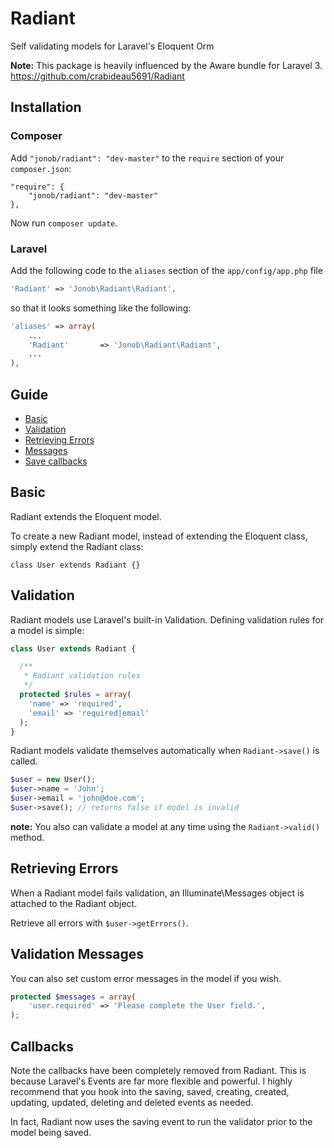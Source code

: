 # Radiant
Self validating models for Laravel's Eloquent Orm

**Note:** This package is heavily influenced by the Aware bundle for Laravel 3.
https://github.com/crabideau5691/Radiant

## Installation

### Composer

Add `"jonob/radiant": "dev-master"` to the `require` section of your `composer.json`:

```composer
"require": {
	"jonob/radiant": "dev-master"
},

```

Now run `composer update`.

### Laravel

Add the following code to the `aliases` section of the `app/config/app.php` file

```php
'Radiant' => 'Jonob\Radiant\Radiant',
```

so that it looks something like the following:

```php
'aliases' => array(
	...
	'Radiant'       => 'Jonob\Radiant\Radiant',
	...
),
```

## Guide

* [Basic](#basic)
* [Validation](#validation)
* [Retrieving Errors](#errors)
* [Messages](#messages)
* [Save callbacks](#save)

<a name="basic"></a>
## Basic

Radiant extends the Eloquent model.

To create a new Radiant model, instead of extending the Eloquent class, simply extend the Radiant class: 

`class User extends Radiant {}`

<a name="validation"></a>
## Validation

Radiant models use Laravel's built-in Validation. Defining validation rules for a model is simple:

```php
class User extends Radiant {

  /**
   * Radiant validation rules
   */
  protected $rules = array(
    'name' => 'required',
    'email' => 'required|email'
  );
}
```

Radiant models validate themselves automatically when `Radiant->save()` is called.

```php
$user = new User();
$user->name = 'John';
$user->email = 'john@doe.com';
$user->save(); // returns false if model is invalid
```

**note:** You also can validate a model at any time using the `Radiant->valid()` method.

<a name="errors"></a>
## Retrieving Errors

When a Radiant model fails validation, an Illuminate\Messages object is attached to the Radiant object.

Retrieve all errors with `$user->getErrors()`.

<a name="messages"></a>
## Validation Messages

You can also set custom error messages in the model if you wish.

```php
protected $messages = array(
	'user.required' => 'Please complete the User field.',
);
```	

<a name="save"></a>
## Callbacks

Note the callbacks have been completely removed from Radiant. This is because Laravel's Events are far 
more flexible and powerful. I highly recommend that you hook into the saving, saved, creating, created,
updating, updated, deleting and deleted events as needed.

In fact, Radiant now uses the saving event to run the validator prior to the model being saved.
